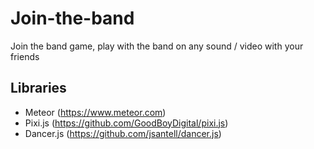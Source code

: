 # Join-the-band
Join the band game, play with the band on any sound / video with your friends

## Libraries
- Meteor (https://www.meteor.com)
- Pixi.js (https://github.com/GoodBoyDigital/pixi.js)
- Dancer.js (https://github.com/jsantell/dancer.js)
